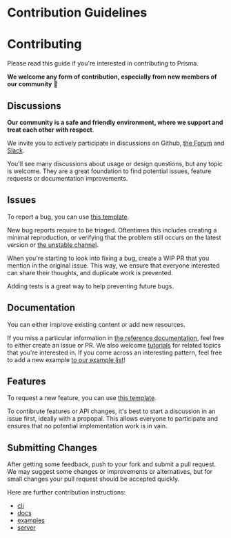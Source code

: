 # Contribution Guidelines

# Contributing

Please read this guide if you're interested in contributing to Prisma.

**We welcome any form of contribution, especially from new members of our community** 💚

## Discussions

**Our community is a safe and friendly environment, where we support and treat each other with respect**.

We invite you to actively participate in discussions on Github, [the Forum](https://www.graph.cool/forum/) and [Slack](https://slack.graph.cool).

You'll see many discussions about usage or design questions, but any topic is welcome.
They are a great foundation to find potential issues, feature requests or documentation improvements.

## Issues

To report a bug, you can use [this template](https://github.com/graphcool/prisma/issues/new?template=bug.md).

New bug reports require to be triaged. Oftentimes this includes creating a minimal reproduction, or verifying that the problem still occurs on the latest version or [the unstable channel](https://github.com/graphcool/prisma/wiki/Release-Channels#running-the-unstable-channel).

When you're starting to look into fixing a bug, create a WIP PR that you mention in the original issue. This way, we ensure that everyone interested can share their thoughts, and duplicate work is prevented.

Adding tests is a great way to help preventing future bugs.

## Documentation

You can either improve existing content or add new resources.

If you miss a particular information in [the reference documentation](https://www.prismagraphql.com/docs), feel free to either create an issue or PR. We also welcome [tutorials](https://www.prismagraphql.com/docs/tutorials/) for related topics that you're interested in. If you come across an interesting pattern, feel free to add a new example [to our example list](https://github.com/graphcool/prisma/tree/master/examples)!

## Features

To request a new feature, you can use [this template](https://github.com/graphcool/prisma/issues/new?template=feature_request.md).

To contibrute features or API changes, it's best to start a discussion in an issue first, ideally with a propopal. This allows everyone to participate and ensures that no potential implementation work is in vain.

## Submitting Changes

After getting some feedback, push to your fork and submit a pull request. We
may suggest some changes or improvements or alternatives, but for small changes
your pull request should be accepted quickly.

Here are further contribution instructions:

* [cli](./cli/CONTRIBUTING.md)
* [docs](./docs/CONTRIBUTING.md)
* [examples](./examples/CONTRIBUTING.md)
* [server](./server/CONTRIBUTING.md)

